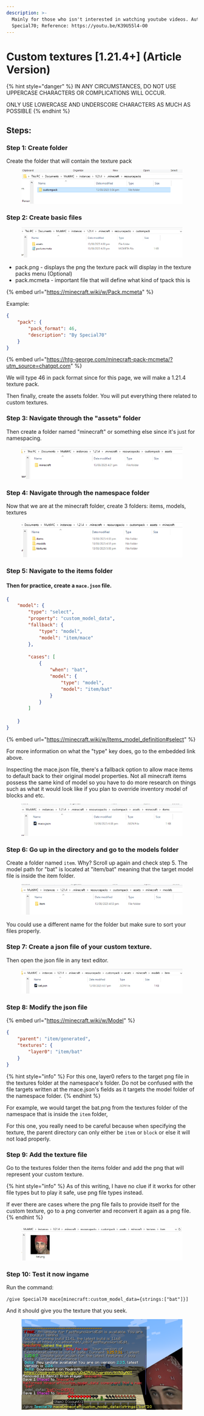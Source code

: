 ```yaml
---
description: >-
  Mainly for those who isn't interested in watching youtube videos. Author:
  Special70; Reference: https://youtu.be/K39U55l4-O0
---
```


# Custom textures \[1.21.4+] (Article Version)

{% hint style="danger" %}
IN ANY CIRCUMSTANCES, DO NOT USE UPPERCASE CHARACTERS OR COMPLICATIONS WILL OCCUR.

ONLY USE LOWERCASE AND UNDERSCORE CHARACTERS AS MUCH AS POSSIBLE
{% endhint %}

## Steps:

### Step 1: Create folder

Create the folder that will contain the texture pack

<figure><img src="../../../.gitbook/assets/image (462).png" alt=""><figcaption></figcaption></figure>

### Step 2: Create basic files

<figure><img src="../../../.gitbook/assets/image (463).png" alt=""><figcaption></figcaption></figure>

* pack.png - displays the png the texture pack will display in the texture packs menu (Optional)
* pack.mcmeta - important file that will define what kind of tpack this is

{% embed url="https://minecraft.wiki/w/Pack.mcmeta" %}

Example:

```json
{
    "pack": {
        "pack_format": 46,
        "description": "By Special70"
    }
}
```

{% embed url="https://htg-george.com/minecraft-pack-mcmeta/?utm_source=chatgpt.com" %}

We will type 46 in pack format since for this page, we will make a 1.21.4 texture pack.

Then finally, create the assets folder. You will put everything there related to custom textures.

### Step 3: Navigate through the "assets" folder

Then create a folder named "minecraft" or something else since it's just for namespacing.

<figure><img src="../../../.gitbook/assets/image (464).png" alt=""><figcaption></figcaption></figure>

### Step 4: Navigate through the namespace folder

Now that we are at the minecraft folder, create 3 folders: items, models, textures

<figure><img src="../../../.gitbook/assets/image (465).png" alt=""><figcaption></figcaption></figure>

### Step 5: Navigate to the items folder

#### Then for practice, create a `mace.json` file.

```json
{
	"model": {
		"type": "select", 
		"property": "custom_model_data",
		"fallback": {
			"type": "model",
			"model": "item/mace"
		},
		
		"cases": [
			{
				"when": "bat",
				"model": {
					"type": "model",
					"model": "item/bat"
				}
			}
		]
		
	}
}
```

{% embed url="https://minecraft.wiki/w/Items_model_definition#select" %}

For more information on what the "type" key does, go to the embedded link above.

Inspecting the mace.json file, there's a fallback option to allow mace items to default back to their original model properties. Not all minecraft items possess the same kind of model so you have to do more research on things such as what it would look like if you plan to override inventory model of blocks and etc.

<figure><img src="../../../.gitbook/assets/image (467).png" alt=""><figcaption></figcaption></figure>

### Step 6: Go up in the directory and go to the models folder

Create a folder named `item`. Why? Scroll up again and check step 5. The model path for "bat" is located at "item/bat" meaning that the target model file is inside the item folder.

<figure><img src="../../../.gitbook/assets/image (468).png" alt=""><figcaption></figcaption></figure>

You could use a different name for the folder but make sure to sort your files properly.

### Step 7: Create a json file of your custom texture.

Then open the json file in any text editor.

<figure><img src="../../../.gitbook/assets/image (469).png" alt=""><figcaption></figcaption></figure>

### Step 8: Modify the json file

{% embed url="https://minecraft.wiki/w/Model" %}

```json
{
	"parent": "item/generated",
	"textures": {
		"layer0": "item/bat"
	}
}
```

{% hint style="info" %}
For this one, layer0 refers to the target png file in the textures folder at the namespace's folder. Do not be confused with the file targets written at the mace.json's fields as it targets the model folder of the namespace folder.
{% endhint %}

For example, we would target the bat.png from the textures folder of the namespace that is inside the `item` folder,

For this one, you really need to be careful because when specifying the texture, the parent directory can only either be `item` or `block` or else it will not load properly.

### Step 9: Add the texture file

Go to the textures folder then the items folder and add the png that will represent your custom texture.

{% hint style="info" %}
As of this writing, I have no clue if it works for other file types but to play it safe, use png file types instead.

If ever there are cases where the png file fails to provide itself for the custom texture, go to a png converter and reconvert it again as a png file.
{% endhint %}

<figure><img src="../../../.gitbook/assets/image (471).png" alt=""><figcaption></figcaption></figure>

### Step 10: Test it now ingame

Run the command:

```
/give Special70 mace[minecraft:custom_model_data={strings:["bat"]}]
```

And it should give you the texture that you seek.

<figure><img src="../../../.gitbook/assets/2025-08-13_17.12.58.png" alt=""><figcaption></figcaption></figure>
